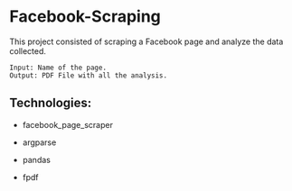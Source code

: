 # Facebook-Scraping

This project consisted of scraping a Facebook page and analyze the data collected.
```
Input: Name of the page.
Output: PDF File with all the analysis.    
```
 ## Technologies: 
  - facebook_page_scraper

  - argparse

  - pandas

  - fpdf

